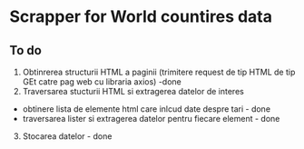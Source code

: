 # Scrapper for World countires data
## To do
1. Obtinrerea structurii HTML a paginii (trimitere request de tip HTML de tip GEt catre pag web cu libraria axios) -done
2. Traversarea stucturii HTML si extragerea datelor de interes
- obtinere lista de elemente html care inlcud date despre tari - done
- traversarea lister si extragerea datelor pentru fiecare element - done
3. Stocarea datelor - done 